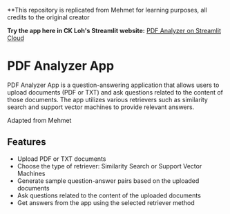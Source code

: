 
**This repository is replicated from Mehmet for learning purposes, all credits to the original creator

**Try the app here in CK Loh's Streamlit website:** [PDF Analyzer on Streamlit Cloud](https://ckloh720-multipdf-langchain-qa-app-juhq65.streamlit.app/)

# PDF Analyzer App

PDF Analyzer App is a question-answering application that allows users to upload documents (PDF or TXT) and ask questions related to the content of those documents. The app utilizes various retrievers such as similarity search and support vector machines to provide relevant answers.

Adapted from Mehmet

## Features

- Upload PDF or TXT documents
- Choose the type of retriever: Similarity Search or Support Vector Machines
- Generate sample question-answer pairs based on the uploaded documents
- Ask questions related to the content of the uploaded documents
- Get answers from the app using the selected retriever method

